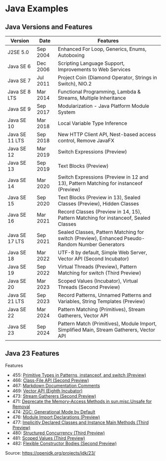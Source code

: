 # Java Examples

## Java Versions and Features

| Version     | Date     | Features                                                                                     |
|-------------|----------|----------------------------------------------------------------------------------------------|
| J2SE 5.0    | Sep 2004 | Enhanced For Loop, Generics, Enums, Autoboxing                                               |
| Java SE 6   | Dec 2006 | Scripting Language Support, Improvements to Web Services        |
| Java SE 7   | Jul 2011 | Project Coin (Diamond Operator, Strings in Switch), NIO.2       |
| Java SE 8   LTS | Mar 2014 | Functional Programming, Lambda & Streams, Multiple Inheritance                               |
| Java SE 9   | Sep 2017 | Modularization - Java Platform Module System                                                 |
| Java SE 10  | Mar 2018 | Local Variable Type Inference                                                                |
| Java SE 11 LTS | Sep 2018 | New HTTP Client API, Nest-based access control, Remove JavaFX                                |
 | Java SE 12  | Mar 2019 | Switch Expressions (Preview)                                                                 | 
| Java SE 13  | Sep 2019 | Text Blocks (Preview)                                                                        |
| Java SE 14  | Mar 2020 | Switch Expressions (Preview in 12 and 13), Pattern Matching for instanceof (Preview)         |
| Java SE 15  | Sep 2020 | Text Blocks (Preview in 13), Sealed Classes (Preview), Hidden Classes                        |
| Java SE 16  | Mar 2021 | Record Classes (Preview in 14, 15), Pattern Matching for instanceof, Sealed Classes |
| Java SE 17 LTS | Sep 2021 | Sealed Classes, Pattern Matching for switch (Preview), Enhanced Pseudo-Random Number Generators |
| Java SE 18  | Mar 2022 | UTF-8 by default, Simple Web Server, Vector API (Second Incubator)                           |
| Java SE 19  | Sep 2022 | Virtual Threads (Preview), Pattern Matching for switch (Third Preview)                       |
| Java SE 20  | Mar 2023 | Scoped Values (Incubator), Virtual Threads (Second Preview)                                  |
| Java SE 21 LTS | Sep 2023 | Record Patterns, Unnamed Patterns and Variables, String Templates (Preview)                  |
| Java SE 22  | Mar 2024 | Pattern Matching (Primitives), Stream Gatherers, Vector API                                  |
| Java SE 23  | Sep 2024 | Pattern Match (Primitives), Module Import, Simplified Main, Stream Gatherers, Vector API     |

## Java 23 Features

Features
- 455:	[Primitive Types in Patterns, instanceof, and switch (Preview)](https://openjdk.org/jeps/455)
- 466: [Class-File API (Second Preview)](https://openjdk.org/jeps/466)
- 467:	[Markdown Documentation Comments](https://openjdk.org/jeps/467)
- 469:	[Vector API (Eighth Incubator)](https://openjdk.org/jeps/469)
- 473:	[Stream Gatherers (Second Preview)](https://openjdk.org/jeps/473)
- 471:	[Deprecate the Memory-Access Methods in sun.misc.Unsafe for Removal](https://openjdk.org/jeps/471)
- 474: [ZGC: Generational Mode by Default](https://openjdk.org/jeps/474)
- 476:	[Module Import Declarations (Preview)](https://openjdk.org/jeps/476)
- 477:	[Implicitly Declared Classes and Instance Main Methods (Third Preview)](https://openjdk.org/jeps/477)
- 480:	[Structured Concurrency (Third Preview)](https://openjdk.org/jeps/480)
- 481:	[Scoped Values (Third Preview)](https://openjdk.org/jeps/481)
- 482:	[Flexible Constructor Bodies (Second Preview)](https://openjdk.org/jeps/482)

Source: https://openjdk.org/projects/jdk/23/
